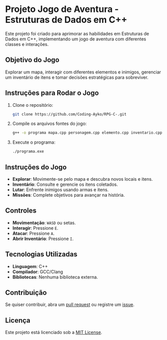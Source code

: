 # Projeto Jogo de Aventura - Estruturas de Dados em C++

Este projeto foi criado para aprimorar as habilidades em Estruturas de Dados em C++, implementando um jogo de aventura com diferentes classes e interações.

## Objetivo do Jogo

Explorar um mapa, interagir com diferentes elementos e inimigos, gerenciar um inventário de itens e tomar decisões estratégicas para sobreviver.

## Instruções para Rodar o Jogo

1. Clone o repositório:
   ```bash
   git clone https://github.com/Coding-Ayko/RPG-C-.git
   ```
2. Compile os arquivos fontes do jogo:
   ```bash
   g++ -o programa mapa.cpp personagem.cpp elemento.cpp inventario.cpp inimigo.cpp cgi.cpp driver.cpp
   ```
3. Execute o programa:
   ```bash
   ./programa.exe
   ```

## Instruções do Jogo

- **Explorar**: Movimente-se pelo mapa e descubra novos locais e itens.
- **Inventário**: Consulte e gerencie os itens coletados.
- **Lutar**: Enfrente inimigos usando armas e itens.
- **Missões**: Complete objetivos para avançar na história.

## Controles

- **Movimentação**: `WASD` ou setas.
- **Interagir**: Pressione `E`.
- **Atacar**: Pressione `A`.
- **Abrir Inventário**: Pressione `I`.

## Tecnologias Utilizadas

- **Linguagem**: C++
- **Compilador**: GCC/Clang
- **Bibliotecas**: Nenhuma biblioteca externa.

## Contribuição

Se quiser contribuir, abra um [pull request](https://github.com/seu-usuario/projeto-jogo-aventura/pulls) ou registre um [issue](https://github.com/seu-usuario/projeto-jogo-aventura/issues).

## Licença

Este projeto está licenciado sob a [MIT License](LICENSE).
